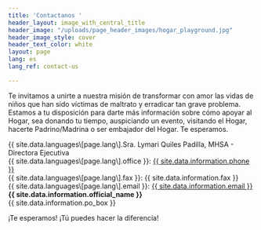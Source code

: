 ```yaml
---
title: 'Contactanos '
header_layout: image_with_central_title
header_image: "/uploads/page_header_images/hogar_playground.jpg"
header_image_style: cover
header_text_color: white
layout: page
lang: es
lang_ref: contact-us

---
```

Te invitamos a unirte a nuestra misión de transformar con amor las vidas de niños que han sido víctimas de maltrato y erradicar tan grave problema. Estamos a tu disposición para darte más información sobre cómo apoyar al Hogar, sea donando tu tiempo, auspiciando un evento, visitando el Hogar, hacerte Padrino/Madrina o ser embajador del Hogar. Te esperamos.

<div> {{ site.data.languages\[page.lang\].Sra. Lymari Quiles Padilla, MHSA - Directora Ejecutiva 

<div> 

<div> {{ site.data.languages\[page.lang\].office }}: <a href="tel:{{ site.data.information.phone }}">{{ site.data.information.phone }}</a> 
 
  </div> <div> {{ site.data.languages\[page.lang\].fax }}: {{ site.data.information.fax }} </div> <div> {{ site.data.languages\[page.lang\].email }}: <a href="mailto:{{ site.data.information.email }}">{{ site.data.information.email }}</a> </div>

<div class="mt-1 is-size-4 is-cursive">
<b>
{{ site.data.information.official_name }}
</b>
</div>
<div>
{{ site.data.information.po_box }}
</div>

¡Te esperamos! ¡Tú puedes hacer la diferencia!